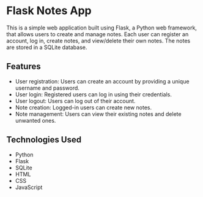 # Flask Notes App

This is a simple web application built using Flask, a Python web framework, that allows users to create and manage notes. Each user can register an account, log in, create notes, and view/delete their own notes. The notes are stored in a SQLite database.

## Features

- User registration: Users can create an account by providing a unique username and password.
- User login: Registered users can log in using their credentials.
- User logout: Users can log out of their account.
- Note creation: Logged-in users can create new notes.
- Note management: Users can view their existing notes and delete unwanted ones.

## Technologies Used

- Python
- Flask
- SQLite
- HTML
- CSS
- JavaScript

